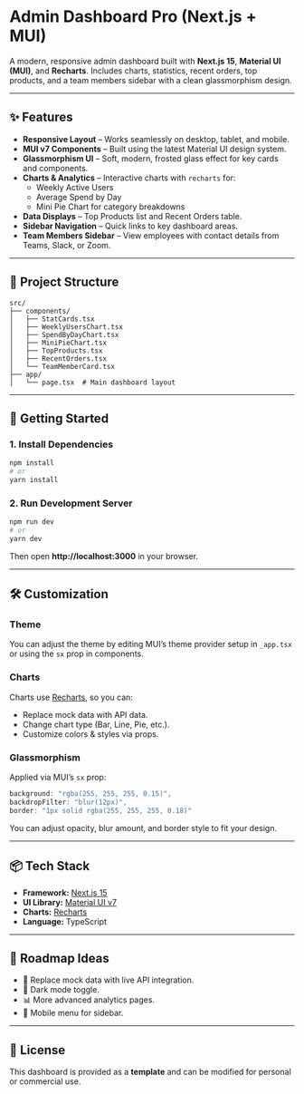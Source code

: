 # Admin Dashboard Pro (Next.js + MUI)

A modern, responsive admin dashboard built with **Next.js 15**, **Material UI (MUI)**, and **Recharts**. Includes charts, statistics, recent orders, top products, and a team members sidebar with a clean glassmorphism design.

---

## ✨ Features

- **Responsive Layout** – Works seamlessly on desktop, tablet, and mobile.
- **MUI v7 Components** – Built using the latest Material UI design system.
- **Glassmorphism UI** – Soft, modern, frosted glass effect for key cards and components.
- **Charts & Analytics** – Interactive charts with `recharts` for:
  - Weekly Active Users
  - Average Spend by Day
  - Mini Pie Chart for category breakdowns
- **Data Displays** – Top Products list and Recent Orders table.
- **Sidebar Navigation** – Quick links to key dashboard areas.
- **Team Members Sidebar** – View employees with contact details from Teams, Slack, or Zoom.

---

## 📂 Project Structure

```
src/
├── components/
│   ├── StatCards.tsx
│   ├── WeeklyUsersChart.tsx
│   ├── SpendByDayChart.tsx
│   ├── MiniPieChart.tsx
│   ├── TopProducts.tsx
│   ├── RecentOrders.tsx
│   └── TeamMemberCard.tsx
├── app/
│   └── page.tsx  # Main dashboard layout
```

---

## 🚀 Getting Started

### 1. Install Dependencies
```bash
npm install
# or
yarn install
```

### 2. Run Development Server
```bash
npm run dev
# or
yarn dev
```
Then open **http://localhost:3000** in your browser.

---

## 🛠️ Customization

### Theme
You can adjust the theme by editing MUI’s theme provider setup in `_app.tsx` or using the `sx` prop in components.

### Charts
Charts use [Recharts](https://recharts.org/en-US/), so you can:
- Replace mock data with API data.
- Change chart type (Bar, Line, Pie, etc.).
- Customize colors & styles via props.

### Glassmorphism
Applied via MUI’s `sx` prop:
```ts
background: "rgba(255, 255, 255, 0.15)",
backdropFilter: "blur(12px)",
border: "1px solid rgba(255, 255, 255, 0.18)"
```
You can adjust opacity, blur amount, and border style to fit your design.

---

## 📦 Tech Stack

- **Framework:** [Next.js 15](https://nextjs.org/)
- **UI Library:** [Material UI v7](https://mui.com/)
- **Charts:** [Recharts](https://recharts.org/)
- **Language:** TypeScript

---

## 📌 Roadmap Ideas

- 🔄 Replace mock data with live API integration.
- 🌙 Dark mode toggle.
- 📊 More advanced analytics pages.
- 📱 Mobile menu for sidebar.

---

## 📄 License

This dashboard is provided as a **template** and can be modified for personal or commercial use.

